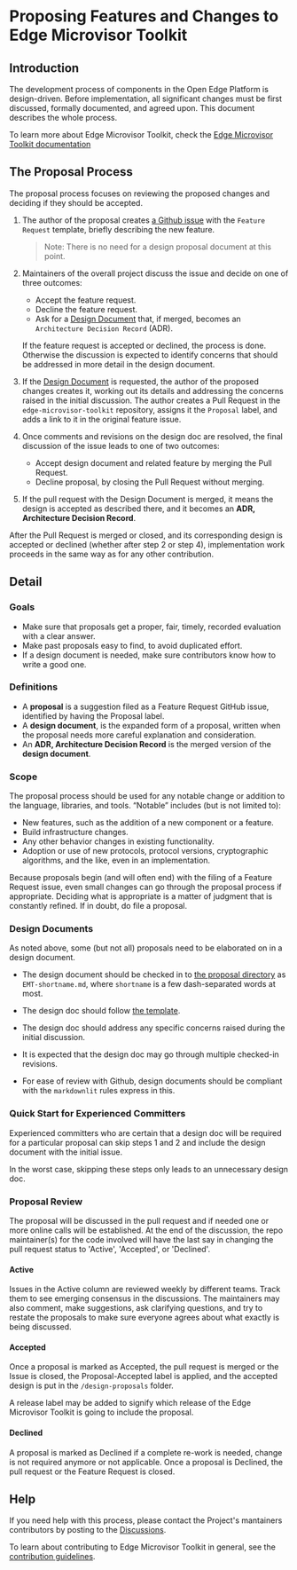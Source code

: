 # Proposing Features and Changes to Edge Microvisor Toolkit

## Introduction

The development process of components in the Open Edge Platform is
design-driven. Before implementation, all significant changes must be first
discussed, formally documented, and agreed upon.
This document describes the whole process.

To learn more about Edge Microvisor Toolkit, check the [Edge Microvisor Toolkit documentation](https://docs.openedgeplatform.intel.com/edge-microvisor-toolkit/3.0/docs/index.html)

## The Proposal Process

The proposal process focuses on reviewing the proposed changes and deciding
if they should be accepted.

1. The author of the proposal creates [a Github issue](https://github.com/open-edge-platform/edge-microvisor-toolkit/issues)
with the `Feature Request` template, briefly describing the new feature.

   >Note: There is no need for a design proposal document at this point.

2. Maintainers of the overall project discuss the issue and decide on one of three outcomes:
    - Accept the feature request.
    - Decline the feature request.
    - Ask for a [Design Document](#design-documents) that, if merged, becomes an
      `Architecture Decision Record` (ADR).

   If the feature request is accepted or declined, the process is done.
   Otherwise the discussion is expected to identify concerns that
   should be addressed in more detail in the design document.

3. If the [Design Document](#design-documents) is requested, the author of the proposed
   changes creates it, working out its details and addressing the concerns raised in
   the initial discussion. The author creates a Pull Request in the `edge-microvisor-toolkit`
   repository, assigns it the `Proposal` label, and adds a link to it in the
   original feature issue.

4. Once comments and revisions on the design doc are resolved, the final discussion of the
   issue leads to one of two outcomes:
    - Accept design document and related feature by merging the Pull Request.
    - Decline proposal, by closing the Pull Request without merging.

5. If the pull request with the Design Document is merged, it means the design is accepted
   as described there, and it becomes an **ADR, Architecture Decision Record**.

After the Pull Request is merged or closed, and its corresponding design is
accepted or declined (whether after step 2 or step 4), implementation work
proceeds in the same way as for any other contribution.

## Detail

### Goals

- Make sure that proposals get a proper, fair, timely, recorded evaluation with
a clear answer.
- Make past proposals easy to find, to avoid duplicated effort.
- If a design document is needed, make sure contributors know how to write a
good one.

### Definitions

- A **proposal** is a suggestion filed as a Feature Request GitHub issue,
  identified by having the Proposal label.
- A **design document**, is the expanded form of a proposal, written when the
proposal needs more careful explanation and consideration.
- An **ADR, Architecture Decision Record** is the merged version of the
**design document**.

### Scope

The proposal process should be used for any notable change or addition to the
language, libraries, and tools. “Notable” includes (but is not limited to):

- New features, such as the addition of a new component or a feature.
- Build infrastructure changes.
- Any other behavior changes in existing functionality.
- Adoption or use of new protocols, protocol versions, cryptographic algorithms,
  and the like, even in an implementation.

Because proposals begin (and will often end) with the filing of a Feature Request
issue, even small changes can go through the proposal process if appropriate.
Deciding what is appropriate is a matter of judgment that is constantly refined.
If in doubt, do file a proposal.

### Design Documents

As noted above, some (but not all) proposals need to be elaborated on in a design
document.

- The design document should be checked in to
  [the proposal directory](https://github.com/open-edge-platform/edge-microvisor-toolkit/design-proposals/)
  as `EMT-shortname.md`, where `shortname` is a few dash-separated words at most.

- The design doc should follow [the template](./design-proposal-template.md).

- The design doc should address any specific concerns raised during the initial
  discussion.

- It is expected that the design doc may go through multiple checked-in
  revisions.

- For ease of review with Github, design documents should be compliant with
  the `markdownlit` rules express in this.

### Quick Start for Experienced Committers

Experienced committers who are certain that a design doc will be required for a
particular proposal can skip steps 1 and 2 and include the design document with
the initial issue.

In the worst case, skipping these steps only leads to an unnecessary design doc.

### Proposal Review

The proposal will be discussed in the pull request and if needed one or more
online calls will be established. At the end of the discussion, the repo
maintainer(s) for the code involved will have the last say in changing the
pull request status to 'Active', 'Accepted', or 'Declined'.

#### Active

Issues in the Active column are reviewed weekly by different teams. Track them
to see emerging consensus in the discussions. The maintainers may also comment, make
suggestions, ask clarifying questions, and try to restate the proposals to make
sure everyone agrees about what exactly is being discussed.

#### Accepted

Once a proposal is marked as Accepted, the pull request is merged or the Issue
is closed, the Proposal-Accepted label is applied, and the accepted design is put
in the `/design-proposals` folder.

A release label may be added to signify which release of the Edge Microvisor
Toolkit is going to include the proposal.

#### Declined

A proposal is marked as Declined if a complete re-work is needed, change is not
required anymore or not applicable. Once a proposal is Declined, the pull
request or the Feature Request is closed.

## Help

If you need help with this process, please contact the Project's mantainers
contributors by posting to the [Discussions](https://github.com/open-edge-platform/edge-manageability-framework/discussions).

To learn about contributing to Edge Microvisor Toolkit in general, see the
[contribution guidelines](https://docs.openedgeplatform.intel.com/edge-microvisor-toolkit/3.0/docs/developer-guide/contribution/index.html).
